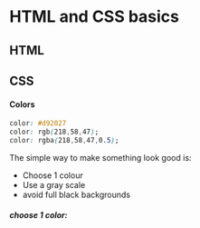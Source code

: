 # HTML and CSS basics

## HTML 

## CSS

#### Colors

```css
color: #d92027
color: rgb(218,58,47);
color: rgba(218,58,47,0.5);


```

The simple way to make something look good is:
- Choose 1 colour
- Use a gray scale
- avoid full black backgrounds

##### choose 1 color:
